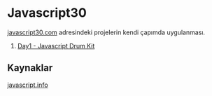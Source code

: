 # Javascript30 
[javascript30.com](https://javascript30.com/) adresindeki projelerin kendi çapımda uygulanması.


1. [Day1 - Javascript Drum Kit]()


## Kaynaklar
[javascript.info](https://tr.javascript.info/)